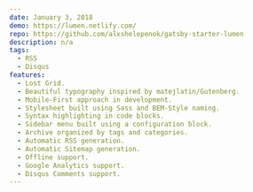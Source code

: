 ```yaml
---
date: January 3, 2018
demo: https://lumen.netlify.com/
repo: https://github.com/alxshelepenok/gatsby-starter-lumen
description: n/a
tags:
  - RSS
  - Disqus
features:
  - Lost Grid.
  - Beautiful typography inspired by matejlatin/Gutenberg.
  - Mobile-First approach in development.
  - Stylesheet built using Sass and BEM-Style naming.
  - Syntax highlighting in code blocks.
  - Sidebar menu built using a configuration block.
  - Archive organized by tags and categories.
  - Automatic RSS generation.
  - Automatic Sitemap generation.
  - Offline support.
  - Google Analytics support.
  - Disqus Comments support.
---
```

